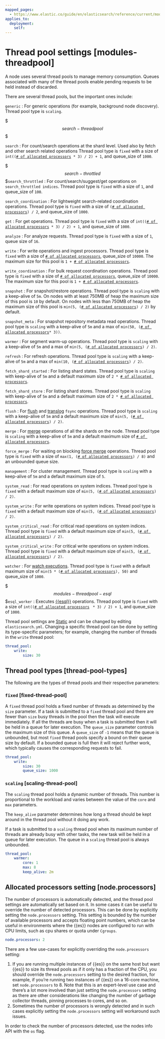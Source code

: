 ```yaml
---
mapped_pages:
  - https://www.elastic.co/guide/en/elasticsearch/reference/current/modules-threadpool.html
applies_to:
  deployment:
    self:
---
```


# Thread pool settings [modules-threadpool]

A node uses several thread pools to manage memory consumption. Queues associated with many of the thread pools enable pending requests to be held instead of discarded.

There are several thread pools, but the important ones include:

`generic`
:   For generic operations (for example, background node discovery). Thread pool type is `scaling`.

$$$search-threadpool$$$

`search`
:   For count/search operations at the shard level. Used also by fetch and other search related operations  Thread pool type is `fixed` with a size of `int((`[`# of allocated processors`](#node.processors)` * 3) / 2) + 1`, and queue_size of `1000`.

$$$search-throttled$$$`search_throttled`
:   For count/search/suggest/get operations on `search_throttled indices`. Thread pool type is `fixed` with a size of `1`, and queue_size of `100`.

`search_coordination`
:   For lightweight search-related coordination operations. Thread pool type is `fixed` with a size of `(`[`# of allocated processors`](#node.processors)`) / 2`, and queue_size of `1000`.

`get`
:   For get operations. Thread pool type is `fixed` with a size of `int((`[`# of allocated processors`](#node.processors)` * 3) / 2) + 1`, and queue_size of `1000`.

`analyze`
:   For analyze requests. Thread pool type is `fixed` with a size of `1`, queue size of `16`.

`write`
:   For write operations and ingest processors. Thread pool type is `fixed` with a size of [`# of allocated processors`](#node.processors), queue_size of `10000`. The maximum size for this pool is `1 + `[`# of allocated processors`](#node.processors).

`write_coordination`
:   For bulk request coordination operations. Thread pool type is `fixed` with a size of [`# of allocated processors`](#node.processors), queue_size of `10000`. The maximum size for this pool is `1 + `[`# of allocated processors`](#node.processors).

`snapshot`
:   For snapshot/restore operations. Thread pool type is `scaling` with a keep-alive of `5m`. On nodes with at least 750MB of heap the maximum size of this pool is `10` by default. On nodes with less than 750MB of heap the maximum size of this pool is `min(5, (`[`# of allocated processors`](#node.processors)`) / 2)` by default.

`snapshot_meta`
:   For snapshot repository metadata read operations. Thread pool type is `scaling` with a keep-alive of `5m` and a max of `min(50, (`[`# of allocated processors`](#node.processors)`* 3))`.

`warmer`
:   For segment warm-up operations. Thread pool type is `scaling` with a keep-alive of `5m` and a max of `min(5, (`[`# of allocated processors`](#node.processors)`) / 2)`.

`refresh`
:   For refresh operations. Thread pool type is `scaling` with a keep-alive of `5m` and a max of `min(10, (`[`# of allocated processors`](#node.processors)`) / 2)`.

`fetch_shard_started`
:   For listing shard states. Thread pool type is `scaling` with keep-alive of `5m` and a default maximum size of `2 * `[`# of allocated processors`](#node.processors).

`fetch_shard_store`
:   For listing shard stores. Thread pool type is `scaling` with keep-alive of `5m` and a default maximum size of `2 * `[`# of allocated processors`](#node.processors).

`flush`
:   For [flush](https://www.elastic.co/docs/api/doc/elasticsearch/operation/operation-indices-flush) and [translog](/reference/elasticsearch/index-settings/translog.md) `fsync` operations. Thread pool type is `scaling` with a keep-alive of `5m` and a default maximum size of `min(5, (`[`# of allocated processors`](#node.processors)`) / 2)`.

`merge`
:   For [merge](https://www.elastic.co/guide/en/elasticsearch/reference/current/index-modules-merge.html) operations of all the shards on the node. Thread pool type is `scaling` with a keep-alive of `5m` and a default maximum size of [`# of allocated processors`](#node.processors).

`force_merge`
:   For waiting on blocking [force merge](https://www.elastic.co/docs/api/doc/elasticsearch/operation/operation-indices-forcemerge) operations. Thread pool type is `fixed` with a size of `max(1, (`[`# of allocated processors`](#node.processors)`) / 8)` and an unbounded queue size.

`management`
:   For cluster management. Thread pool type is `scaling` with a keep-alive of `5m` and a default maximum size of `5`.

`system_read`
:   For read operations on system indices. Thread pool type is `fixed` with a default maximum size of `min(5, (`[`# of allocated processors`](#node.processors)`) / 2)`.

`system_write`
:   For write operations on system indices. Thread pool type is `fixed` with a default maximum size of `min(5, (`[`# of allocated processors`](#node.processors)`) / 2)`.

`system_critical_read`
:   For critical read operations on system indices. Thread pool type is `fixed` with a default maximum size of `min(5, (`[`# of allocated processors`](#node.processors)`) / 2)`.

`system_critical_write`
:   For critical write operations on system indices. Thread pool type is `fixed` with a default maximum size of `min(5, (`[`# of allocated processors`](#node.processors)`) / 2)`.

`watcher`
:   For [watch executions](docs-content://explore-analyze/alerts-cases/watcher.md). Thread pool type is `fixed` with a default maximum size of `min(5 * (`[`# of allocated processors`](#node.processors)`), 50)` and queue_size of `1000`.

$$$modules-threadpool-esql$$$`esql_worker`
:   Executes [{{esql}}](docs-content://explore-analyze/query-filter/languages/esql.md) operations. Thread pool type is `fixed` with a size of `int((`[`# of allocated processors`](#node.processors) ` * 3) / 2) + 1`, and queue_size of `1000`.

Thread pool settings are [Static](docs-content://deploy-manage/stack-settings.md#static-cluster-setting) and can be changed by editing `elasticsearch.yml`. Changing a specific thread pool can be done by setting its type-specific parameters; for example, changing the number of threads in the `write` thread pool:

```yaml
thread_pool:
    write:
        size: 30
```

## Thread pool types [thread-pool-types]

The following are the types of thread pools and their respective parameters:

### `fixed` [fixed-thread-pool]

A `fixed` thread pool holds a fixed number of threads as determined by the `size` parameter. If a task is submitted to a `fixed` thread pool and there are fewer than `size` busy threads in the pool then the task will execute immediately. If all the threads are busy when a task is submitted then it will be held in a queue for later execution. The `queue_size` parameter controls the maximum size of this queue. A `queue_size` of `-1` means that the queue is unbounded, but most `fixed` thread pools specify a bound on their queue size by default. If a bounded queue is full then it will reject further work, which typically causes the corresponding requests to fail.

```yaml
thread_pool:
    write:
        size: 30
        queue_size: 1000
```


### `scaling` [scaling-thread-pool]

The `scaling` thread pool holds a dynamic number of threads. This number is proportional to the workload and varies between the value of the `core` and `max` parameters.

The `keep_alive` parameter determines how long a thread should be kept around in the thread pool without it doing any work.

If a task is submitted to a `scaling` thread pool when its maximum number of threads are already busy with other tasks, the new task will be held in a queue for later execution. The queue in a `scaling` thread pool is always unbounded.

```yaml
thread_pool:
    warmer:
        core: 1
        max: 8
        keep_alive: 2m
```



## Allocated processors setting [node.processors]

The number of processors is automatically detected, and the thread pool settings are automatically set based on it. In some cases it can be useful to override the number of detected processors. This can be done by explicitly setting the `node.processors` setting. This setting is bounded by the number of available processors and accepts floating point numbers, which can be useful in environments where the {{es}} nodes are configured to run with CPU limits, such as cpu shares or quota under `Cgroups`.

```yaml
node.processors: 2
```

There are a few use-cases for explicitly overriding the `node.processors` setting:

1. If you are running multiple instances of {{es}} on the same host but want {{es}} to size its thread pools as if it only has a fraction of the CPU, you should override the `node.processors` setting to the desired fraction, for example, if you’re running two instances of {{es}} on a 16-core machine, set `node.processors` to 8. Note that this is an expert-level use case and there’s a lot more involved than just setting the `node.processors` setting as there are other considerations like changing the number of garbage collector threads, pinning processes to cores, and so on.
2. Sometimes the number of processors is wrongly detected and in such cases explicitly setting the `node.processors` setting will workaround such issues.

In order to check the number of processors detected, use the nodes info API with the `os` flag.


